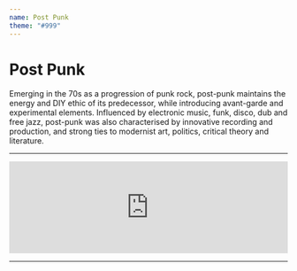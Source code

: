 ```yaml
---
name: Post Punk
theme: "#999"
---
```


# Post Punk

Emerging in the 70s as a progression of punk rock, post-punk maintains the energy and DIY ethic
of its predecessor, while introducing avant-garde and experimental elements. Influenced by
electronic music, funk, disco, dub and free jazz, post-punk was also characterised by innovative
recording and production, and strong ties to modernist art, politics, critical theory and literature.

---

<iframe width="100%" height="166" scrolling="no" frameborder="no" allow="autoplay" src="https://w.soundcloud.com/player/?url=https%3A//api.soundcloud.com/tracks/768007006%3Fsecret_token%3Ds-merBU&color=%231b1a65&auto_play=false&hide_related=true&show_comments=false&show_user=true&show_reposts=false&show_teaser=false"></iframe>

---
